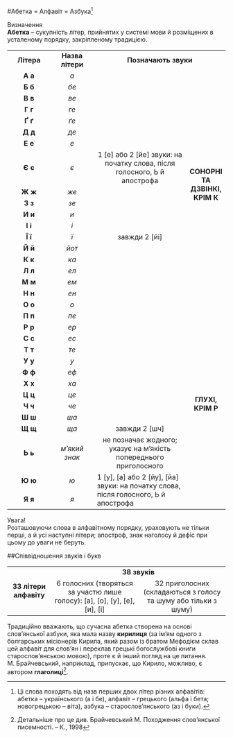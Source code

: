 #Абетка = Алфавіт = Азбука[^1]

<div class="eoz-wrap">
<span class="eoz">Визначення</span>
<div class="eoz-text">
<b>Абетка</b> – сукупність літер, прийнятих у системі мови й розміщених в усталеному порядку, закріпленому традицією.
</div>
</div>

<table style="display:block;">
<col width="22.5%">
<col width="22.5%">
<col width="50%">
<col width="5%">
  <tr>
  <td><center><b>Літера</b></center></td>
  <td><center><b>Назва літери</b></center></td>
  <td colspan="2"><center><b>Позначають звуки</b></center></td>
  </tr>

  <tr>
  <td><center><b>А а</b></center></td>
  <td><center><i>а</i></center></td>
  <td><center></center></td>
  <td rowspan="18" class="row-span"><center><b>СОНОРНІ ТА ДЗВІНКІ, КРІМ <span class="p1">К</span></b></center></td>
  </tr>

  <tr>
  <td><center><b>Б б</b></center></td>
  <td><center><i>бе</i></center></td>
  <td><center></center></td>
  </tr>

  <tr>
  <td><center><b>В в</b></center></td>
  <td><center><i>ве</i></center></td>
  <td><center></center></td>
  </tr>

  <tr>
  <td><center><b>Г г</b></center></td>
  <td><center><i>ге</i></center></td>
  <td><center></center></td>
  </tr>

  <tr>
  <td><center><b>Ґ ґ</b></center></td>
  <td><center><i>ґе</i></center></td>
  <td><center></center></td>
  </tr>

  <tr>
  <td><center><b>Д д</b></center></td>
  <td><center><i>де</i></center></td>
  <td><center></center></td>
  </tr>

  <tr>
  <td><center><b>Е е</b></center></td>
  <td><center><i>е</i></center></td>
  <td><center></center></td>
  </tr>
  <tr>
  <td><center><b>Є є</b></center></td>
  <td><center><i>є</i></center></td>
  <td><center>1 <span class="p1">[е]</span> або 2 <span class="p1">[йе]</span> звуки: на початку слова, після голосного, Ь й апострофа</center></td>
  </tr>

  <tr>
  <td><center><b>Ж ж</b></center></td>
  <td><center><i>же</i></center></td>
  <td><center></center></td>
  </tr>

  <tr>
  <td><center><b>З з</b></center></td>
  <td><center><i>зе</i></center></td>
  <td><center></center></td>
  </tr>

  <tr>
  <td><center><b>И и</b></center></td>
  <td><center><i>и</i></center></td>
  <td><center></center></td>
  </tr>

  <tr>
  <td><center><b>І і</b></center></td>
  <td><center><i>і</i></center></td>
  <td><center></center></td>
  </tr>

  <tr>
  <td><center><b>Ї ї</b></center></td>
  <td><center><i>ї</i></center></td>
  <td><center>завжди 2 <span class="p1">[йі]</span></center></td>
  </tr>

  <tr>
  <td><center><b>Й й</b></center></td>
  <td><center><i>йот</i></center></td>
  <td><center></center></td>
  </tr>

  <tr>
  <td><center><b>К к</b></center></td>
  <td><center><i>ка</i></center></td>
  <td><center></center></td>
  </tr>

  <tr>
  <td><center><b>Л л</b></center></td>
  <td><center><i>ел</i></center></td>
  <td><center></center></td>
  </tr>

  <tr>
  <td><center><b>М м</b></center></td>
  <td><center><i>ем</i></center></td>
  <td><center></center></td>
  </tr>

  <tr>
  <td><center><b>Н н</b></center></td>
  <td><center><i>ен</i></center></td>
  <td><center></center></td>
  </tr>

  <tr>
  <td><center><b>О о</b></center></td>
  <td><center><i>о</i></center></td>
  <td><center></center></td>
  <td rowspan="15" class="row-span"><center><b>ГЛУХІ, КРІМ <span class="p1">Р</span></b></center></td>
  </tr>

  <tr>
  <td><center><b>П п</b></center></td>
  <td><center><i>пе</i></center></td>
  <td><center></center></td>
  </tr>

  <tr>
  <td><center><b>Р р</b></center></td>
  <td><center><i>ер</i></center></td>
  <td><center></center></td>
  </tr>

  <tr>
  <td><center><b>С с</b></center></td>
  <td><center><i>ес</i></center></td>
  <td><center></center></td>
  </tr>

  <tr>
  <td><center><b>Т т</b></center></td>
  <td><center><i>те</i></center></td>
  <td><center></center></td>
  </tr>

  <tr>
  <td><center><b>У у</b></center></td>
  <td><center><i>у</i></center></td>
  <td><center></center></td>
  </tr>

  <tr>
  <td><center><b>Ф ф</b></center></td>
  <td><center><i>еф</i></center></td>
  <td><center></center></td>
  </tr>

  <tr>
  <td><center><b>Х х</b></center></td>
  <td><center><i>ха</i></center></td>
  <td><center></center></td>
  </tr>

  <tr>
  <td><center><b>Ц ц</b></center></td>
  <td><center><i>це</i></center></td>
  <td><center></center></td>
  </tr>

  <tr>
  <td><center><b>Ч ч</b></center></td>
  <td><center><i>че</i></center></td>
  <td><center></center></td>
  </tr>

  <tr>
  <td><center><b>Ш ш</b></center></td>
  <td><center><i>ша</i></center></td>
  <td><center></center></td>
  </tr>

  <tr>
  <td><center><b>Щ щ</b></center></td>
  <td><center><i>ща</i></center></td>
  <td><center>завжди 2 <span class="p1">[шч]</span></center></td>
  </tr>

  <tr>
  <td><center><b>Ь ь</b></center></td>
  <td><center><i>м’який знак</i></center></td>
  <td><center>не позначає жодного; указує на м’якість попереднього приголосного</center></td>
  </tr>

  <tr>
  <td><center><b>Ю ю</b></center></td>
  <td><center><i>ю</i></center></td>
  <td rowspan="2">1 <span class="p1">[у]</span>, <span class="p1">[а]</span> або 2 <span class="p1">[йу]</span>, <span class="p1">[йа]</span> звуки: на початку слова, після голосного, Ь й апострофа</center></td>
  </tr>

  <tr>
  <td><center><b>Я я</b></center></td>
  <td><center><i>я</i></center></td>
  </tr>
</table>

<div class="alg-wrap">
<span class="alg">Увага!</span>
<div class="alg-text">
Розташовуючи слова в алфавітному порядку, ураховують не тільки перші, а й усі наступні літери; апостроф, знак наголосу й дефіс при цьому до уваги не беруть.
</div>
</div>

##Співвідношення звуків і букв

<table style="display:block;">
<col width="20%">
<col width="40%">
<col width="40%">
<tr>
<td rowspan="2"><center><b>33 літери алфавіту</b></center></td>
<td colspan="2"><center><b>38 звуків</b></center></td>
</tr>
<tr>
  <td><center>6 голосних (творяться за участю лише голосу): <span class="p1">[а], [о], [у], [е], [и], [і]</span></center></td>
  <td><center>32 приголосних (складаються з голосу та шуму або тільки з шуму)</center></td>
</tr>
</table>


Традиційно вважають, що сучасна абетка cтворена на основі слов’янської азбуки, яка мала назву <b>кирилиця</b> (за ім’ям одного з болгарських місіонерів Кирила, який разом із братом Мефодієм склав цей алфавіт для слов’ян і переклав грецькі богослужбові книги старослов’янською мовою), проте є й інший погляд на це питання. М. Брайчевський, наприклад, припускає, що Кирило, можливо, є автором <b>глаголиці</b>[^2].

[^1]: Ці слова походять від назв перших двох літер різних алфавітів: абетка – українського (а і бе), алфавіт – грецького (альфа і бета; новогрецькою – віта), азбука – старослов’янського (аз і буки).
[^2]: Детальніше про це див. Брайчевський М. Походження слов’янської писемності. – К., 1998